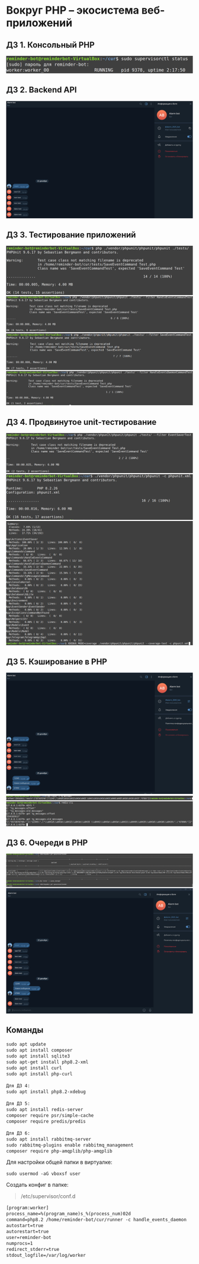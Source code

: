 # Вокруг PHP – экосистема веб-приложений

## ДЗ 1. Консольный PHP
![hw1_img1](./img/hw1.1.png "hw1_img1")

## ДЗ 2. Backend API
![hw2_img1](./img/hw2.1.png "hw2_img1")

## ДЗ 3. Тестирование приложений
![hw3_img1](./img/hw3.1.png "hw3_img1")
![hw3_img2](./img/hw3.2.png "hw3_img2")
![hw3_img3](./img/hw3.3.png "hw3_img3")
![hw3_img4](./img/hw3.4.png "hw3_img4")

## ДЗ 4. Продвинутое unit-тестирование
![hw4_img1](./img/hw4.1.png "hw4_img1")
![hw4_img2](./img/hw4.2.png "hw4_img2")
![hw4_img3](./img/hw4.3.png "hw4_img3")

## ДЗ 5. Кэширование в PHP
![hw5_img1](./img/hw5.1.png "hw5_img1")
![hw5_img2](./img/hw5.2.png "hw5_img2")
![hw5_img3](./img/hw5.3.png "hw5_img3")

## ДЗ 6. Очереди в PHP
![hw6_img1](./img/hw6.1.png "hw6_img1")
![hw6_img2](./img/hw6.2.png "hw6_img2")

## Команды
```
sudo apt update
sudo apt install composer
sudo apt install sqlite3
sudo apt-get install php8.2-xml
sudo apt install curl
sudo apt install php-curl

Для ДЗ 4:
sudo apt install php8.2-xdebug

Для ДЗ 5:
sudo apt install redis-server
composer require psr/simple-cache
composer require predis/predis

Для ДЗ 6:
sudo apt install rabbitmq-server
sudo rabbitmq-plugins enable rabbitmq_management
composer require php-amqplib/php-amqplib
```

Для настройки общей папки в виртуалке:
```
sudo usermod -aG vboxsf user
```

Создать конфиг в папке:
>/etc/supervisor/conf.d

```
[program:worker]
process_name=%(program_name)s_%(process_num)02d
command=php8.2 /home/reminder-bot/cur/runner -c handle_events_daemon
autostart=true
autorestart=true
user=reminder-bot
numprocs=1
redirect_stderr=true
stdout_logfile=/var/log/worker
```
